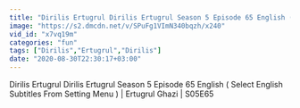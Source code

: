 ```yaml
---
title: "Dirilis Ertugrul Dirilis Ertugrul Season 5 Episode 65 English ( Select English Subtitles From Setting Menu ) Ertugrul Ghazi S05E65"
image: "https://s2.dmcdn.net/v/SPuFg1VImN340bqzh/x240"
vid_id: "x7vq19m"
categories: "fun"
tags: ["Dirilis","Ertugrul","Dirilis"]
date: "2020-08-30T22:30:17+03:00"
---
```

Dirilis Ertugrul Dirilis Ertugrul  Season 5 Episode 65 English ( Select English Subtitles From Setting Menu )  | Ertugrul Ghazi | S05E65
